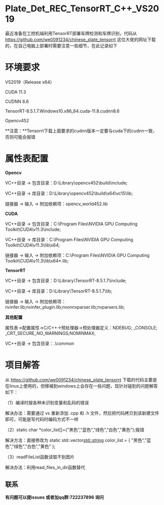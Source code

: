 # Plate_Det_REC_TensorRT_C++_VS2019
最近准备在工控机端利用TensorRT部署车牌检测和车牌识别，代码从 https://github.com/we0091234/chinese_plate_tensorrt 这位大佬的网址下载的，在自己电脑上部署时需要注意一些细节，在此记录如下

# 环境要求

VS2019（Release x64）

CUDA 11.3

CUDNN 8.6

TensorRT-8.5.1.7.Windows10.x86_64.cuda-11.8.cudnn8.6

Opencv452

**注意：**Tensorrt下载上面要求的cudnn版本一定要与cuda下的cudnn一致，否则可能会报错

# 属性表配置

**Opencv**

VC++目录 -> 包含目录：D:\Library\opencv452\build\include;

VC++目录 -> 库目录：D:\Library\opencv452\build\x64\vc15\lib;

链接器 -> 输入 -> 附加依赖项：opencv_world452.lib

**CUDA**

VC++目录 -> 包含目录：C:\Program Files\NVIDIA GPU Computing Toolkit\CUDA\v11.3\include;

VC++目录 -> 库目录：C:\Program Files\NVIDIA GPU Computing Toolkit\CUDA\v11.3\lib\x64;

链接器 -> 输入 -> 附加依赖项：C:\Program Files\NVIDIA GPU Computing Toolkit\CUDA\v11.3\lib\x64\*.lib;

**TensorRT**

VC++目录 -> 包含目录：D:\Library\TensorRT-8.5.1.7\include;

VC++目录 -> 库目录：D:\Library\TensorRT-8.5.1.7\lib;

链接器 -> 输入 -> 附加依赖项：nvinfer.lib;nvinfer_plugin.lib;nvonnxparser.lib;nvparsers.lib;

**其他配置**

属性表->配置属性->C/C++->预处理器->预处理器定义：NDEBUG; _CONSOLE; _CRT_SECURE_NO_WARNINGS;NOMINMAX;

VC++目录 -> 包含目录：.\common

# 项目解答

从 https://github.com/we0091234/chinese_plate_tensorrt 下载的代码主要是在linux上使用的，但移植到windows上会存在一些问题，现针对碰到的问题解答如下：

（1）编译时报各种未识别变量和乱码的错误

解决办法：需要通过 vs 重新添加 .cpp 和 .h 文件，然后把代码拷贝到该新建文件即可，可能是写代码时编码方式不一样

（2）static char *color_list[]={"黑色","蓝色","绿色","白色","黄色"};报错

解决方法：直接修改为 static std::vector<std::string> color_list = { "黑色","蓝色","绿色","白色","黄色" };

（3）readFileList函数读取不到图片

解决办法：利用read_files_in_dir函数替代

## 联系

**有问题可以提issues 或者加qq群:722237896 询问**

